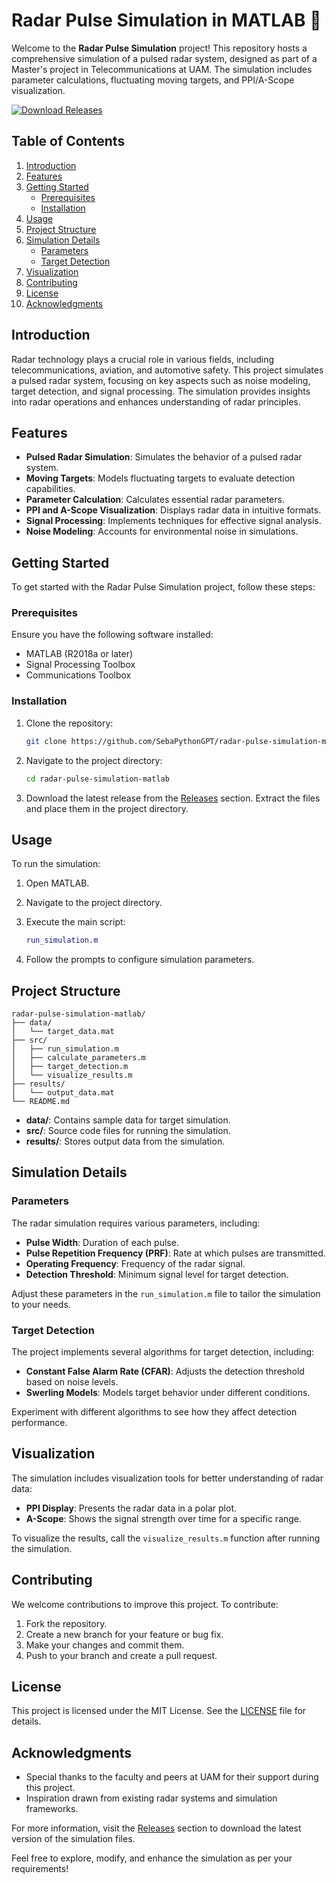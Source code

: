 # Radar Pulse Simulation in MATLAB 🚀

Welcome to the **Radar Pulse Simulation** project! This repository hosts a comprehensive simulation of a pulsed radar system, designed as part of a Master's project in Telecommunications at UAM. The simulation includes parameter calculations, fluctuating moving targets, and PPI/A-Scope visualization.

[![Download Releases](https://img.shields.io/badge/Download_Releases-Click_here-brightgreen)](https://github.com/SebaPythonGPT/radar-pulse-simulation-matlab/releases)

## Table of Contents

1. [Introduction](#introduction)
2. [Features](#features)
3. [Getting Started](#getting-started)
   - [Prerequisites](#prerequisites)
   - [Installation](#installation)
4. [Usage](#usage)
5. [Project Structure](#project-structure)
6. [Simulation Details](#simulation-details)
   - [Parameters](#parameters)
   - [Target Detection](#target-detection)
7. [Visualization](#visualization)
8. [Contributing](#contributing)
9. [License](#license)
10. [Acknowledgments](#acknowledgments)

## Introduction

Radar technology plays a crucial role in various fields, including telecommunications, aviation, and automotive safety. This project simulates a pulsed radar system, focusing on key aspects such as noise modeling, target detection, and signal processing. The simulation provides insights into radar operations and enhances understanding of radar principles.

## Features

- **Pulsed Radar Simulation**: Simulates the behavior of a pulsed radar system.
- **Moving Targets**: Models fluctuating targets to evaluate detection capabilities.
- **Parameter Calculation**: Calculates essential radar parameters.
- **PPI and A-Scope Visualization**: Displays radar data in intuitive formats.
- **Signal Processing**: Implements techniques for effective signal analysis.
- **Noise Modeling**: Accounts for environmental noise in simulations.

## Getting Started

To get started with the Radar Pulse Simulation project, follow these steps:

### Prerequisites

Ensure you have the following software installed:

- MATLAB (R2018a or later)
- Signal Processing Toolbox
- Communications Toolbox

### Installation

1. Clone the repository:

   ```bash
   git clone https://github.com/SebaPythonGPT/radar-pulse-simulation-matlab.git
   ```

2. Navigate to the project directory:

   ```bash
   cd radar-pulse-simulation-matlab
   ```

3. Download the latest release from the [Releases](https://github.com/SebaPythonGPT/radar-pulse-simulation-matlab/releases) section. Extract the files and place them in the project directory.

## Usage

To run the simulation:

1. Open MATLAB.
2. Navigate to the project directory.
3. Execute the main script:

   ```matlab
   run_simulation.m
   ```

4. Follow the prompts to configure simulation parameters.

## Project Structure

```
radar-pulse-simulation-matlab/
├── data/
│   └── target_data.mat
├── src/
│   ├── run_simulation.m
│   ├── calculate_parameters.m
│   ├── target_detection.m
│   └── visualize_results.m
├── results/
│   └── output_data.mat
└── README.md
```

- **data/**: Contains sample data for target simulation.
- **src/**: Source code files for running the simulation.
- **results/**: Stores output data from the simulation.

## Simulation Details

### Parameters

The radar simulation requires various parameters, including:

- **Pulse Width**: Duration of each pulse.
- **Pulse Repetition Frequency (PRF)**: Rate at which pulses are transmitted.
- **Operating Frequency**: Frequency of the radar signal.
- **Detection Threshold**: Minimum signal level for target detection.

Adjust these parameters in the `run_simulation.m` file to tailor the simulation to your needs.

### Target Detection

The project implements several algorithms for target detection, including:

- **Constant False Alarm Rate (CFAR)**: Adjusts the detection threshold based on noise levels.
- **Swerling Models**: Models target behavior under different conditions.

Experiment with different algorithms to see how they affect detection performance.

## Visualization

The simulation includes visualization tools for better understanding of radar data:

- **PPI Display**: Presents the radar data in a polar plot.
- **A-Scope**: Shows the signal strength over time for a specific range.

To visualize the results, call the `visualize_results.m` function after running the simulation.

## Contributing

We welcome contributions to improve this project. To contribute:

1. Fork the repository.
2. Create a new branch for your feature or bug fix.
3. Make your changes and commit them.
4. Push to your branch and create a pull request.

## License

This project is licensed under the MIT License. See the [LICENSE](LICENSE) file for details.

## Acknowledgments

- Special thanks to the faculty and peers at UAM for their support during this project.
- Inspiration drawn from existing radar systems and simulation frameworks.

For more information, visit the [Releases](https://github.com/SebaPythonGPT/radar-pulse-simulation-matlab/releases) section to download the latest version of the simulation files. 

Feel free to explore, modify, and enhance the simulation as per your requirements!